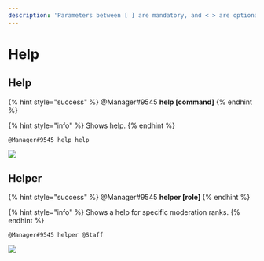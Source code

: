 ```yaml
---
description: 'Parameters between [ ] are mandatory, and < > are optional.'
---
```


# Help

## Help

{% hint style="success" %}
@Manager\#9545 **help \[command\]**
{% endhint %}

{% hint style="info" %}
Shows help.
{% endhint %}

```text
@Manager#9545 help help
```

![](../.gitbook/assets/help.PNG)

## Helper

{% hint style="success" %}
@Manager\#9545 **helper \[role\]**
{% endhint %}

{% hint style="info" %}
Shows a help for specific moderation ranks.
{% endhint %}

```text
@Manager#9545 helper @Staff
```

![](../.gitbook/assets/helper.PNG)

